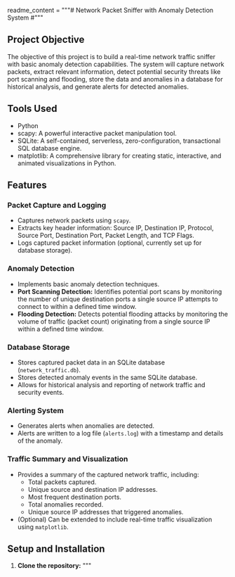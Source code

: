 readme_content = """# Network Packet Sniffer with Anomaly Detection System #"""

## Project Objective
The objective of this project is to build a real-time network traffic sniffer with basic anomaly detection capabilities. The system will capture network packets, extract relevant information, detect potential security threats like port scanning and flooding, store the data and anomalies in a database for historical analysis, and generate alerts for detected anomalies.

## Tools Used
- Python
- scapy: A powerful interactive packet manipulation tool.
- SQLite: A self-contained, serverless, zero-configuration, transactional SQL database engine.
- matplotlib: A comprehensive library for creating static, interactive, and animated visualizations in Python.

## Features

### Packet Capture and Logging
- Captures network packets using `scapy`.
- Extracts key header information: Source IP, Destination IP, Protocol, Source Port, Destination Port, Packet Length, and TCP Flags.
- Logs captured packet information (optional, currently set up for database storage).

### Anomaly Detection
- Implements basic anomaly detection techniques.
- **Port Scanning Detection:** Identifies potential port scans by monitoring the number of unique destination ports a single source IP attempts to connect to within a defined time window.
- **Flooding Detection:** Detects potential flooding attacks by monitoring the volume of traffic (packet count) originating from a single source IP within a defined time window.

### Database Storage
- Stores captured packet data in an SQLite database (`network_traffic.db`).
- Stores detected anomaly events in the same SQLite database.
- Allows for historical analysis and reporting of network traffic and security events.

### Alerting System
- Generates alerts when anomalies are detected.
- Alerts are written to a log file (`alerts.log`) with a timestamp and details of the anomaly.

### Traffic Summary and Visualization
- Provides a summary of the captured network traffic, including:
    - Total packets captured.
    - Unique source and destination IP addresses.
    - Most frequent destination ports.
    - Total anomalies recorded.
    - Unique source IP addresses that triggered anomalies.
- (Optional) Can be extended to include real-time traffic visualization using `matplotlib`.

## Setup and Installation

1.  **Clone the repository:**
"""
